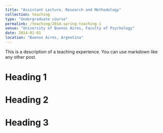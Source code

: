 ```yaml
---
title: "Assistant Lecture, Research and Methodology"
collection: teaching
type: "Undergraduate course"
permalink: /teaching/2014-spring-teaching-1
venue: "University of Buenos Aires, Faculty of Psychology"
date: 2014-01-01
location: "Buenos Aires, Argentina"
---
```


This is a description of a teaching experience. You can use markdown like any other post.

Heading 1
======

Heading 2
======

Heading 3
======